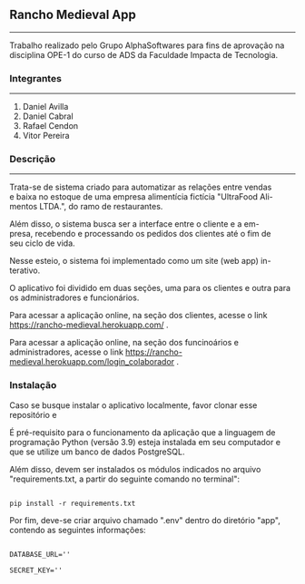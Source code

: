 ## Rancho Medieval App

---

Trabalho realizado pelo Grupo AlphaSoftwares para fins de aprovação
na disciplina OPE-1 do curso de ADS da Faculdade Impacta de Tecnologia.

### Integrantes

---

1. Daniel Avilla
2. Daniel Cabral
4. Rafael Cendon
5. Vitor  Pereira

### Descrição

---

Trata-se de sistema criado para automatizar as relações entre vendas  
e baixa no estoque de uma empresa alimentícia fictícia "UltraFood Ali-  
mentos LTDA.", do ramo de restaurantes.

Além disso, o sistema busca ser a interface entre o cliente e a em-  
presa, recebendo e processando os pedidos dos clientes até o fim de  
seu ciclo de vida.

Nesse esteio, o sistema foi implementado como um site (web app) in-  
terativo.

O aplicativo foi dividido em duas seções, uma para os clientes e outra para os administradores e funcionários. 

Para acessar a aplicação online, na seção dos clientes, acesse o link https://rancho-medieval.herokuapp.com/ .

Para acessar a aplicação online, na seção dos funcinoários e administradores, acesse o link https://rancho-medieval.herokuapp.com/login_colaborador .

### Instalação 

Caso se busque instalar o aplicativo localmente, favor clonar esse repositório e 

É pré-requisito para o funcionamento da aplicação que a linguagem de programação Python (versão 3.9) esteja instalada em seu computador e que se utilize um banco de dados PostgreSQL.

Além disso, devem ser instalados os módulos indicados no arquivo "requirements.txt, a partir do seguinte comando no terminal":

~~~

pip install -r requirements.txt

~~~

Por fim, deve-se criar arquivo chamado ".env" dentro do diretório "app", contendo as seguintes informações:

~~~

DATABASE_URL=''

SECRET_KEY=''

~~~



